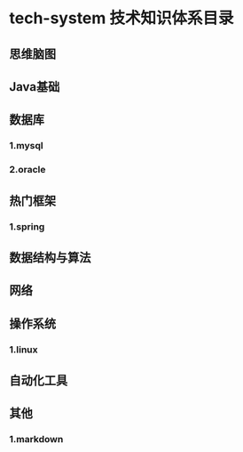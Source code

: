 # tech-system 技术知识体系目录
## 思维脑图
## Java基础
## 数据库
### 1.mysql
### 2.oracle
## 热门框架
### 1.spring
## 数据结构与算法
## 网络
## 操作系统
### 1.linux
## 自动化工具
## 其他
### 1.markdown

